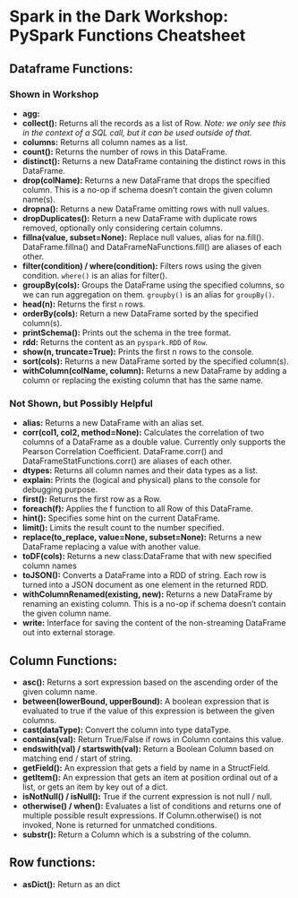 # Spark in the Dark Workshop: PySpark Functions Cheatsheet

## Dataframe Functions:

### Shown in Workshop

* **agg:**
* **collect():** Returns all the records as a list of Row. *Note: we only see this in the context of a SQL call, but it can be used outside of that.*
* **columns:** Returns all column names as a list.
* **count():** Returns the number of rows in this DataFrame.
* **distinct():** Returns a new DataFrame containing the distinct rows in this DataFrame.
* **drop(colName):** Returns a new DataFrame that drops the specified column. This is a no-op if schema doesn’t contain the given column name(s).
* **dropna():** Returns a new DataFrame omitting rows with null values.
* **dropDuplicates():** Return a new DataFrame with duplicate rows removed, optionally only considering certain columns.
* **fillna(value, subset=None):** Replace null values, alias for na.fill(). DataFrame.fillna() and DataFrameNaFunctions.fill() are aliases of each other.
* **filter(condition) / where(condition):** Filters rows using the given condition. `where()` is an alias for filter().
* **groupBy(cols):** Groups the DataFrame using the specified columns, so we can run aggregation on them. `groupby()` is an alias for `groupBy()`.
* **head(n):** Returns the first `n` rows.
* **orderBy(cols):** Return a new DataFrame sorted by the specified column(s).
* **printSchema():** Prints out the schema in the tree format.
* **rdd:** Returns the content as an `pyspark.RDD` of `Row`.
* **show(n, truncate=True):** Prints the first n rows to the console.
* **sort(cols):** Returns a new DataFrame sorted by the specified column(s).
* **withColumn(colName, column):** Returns a new DataFrame by adding a column or replacing the existing column that has the same name.

### Not Shown, but Possibly Helpful

* **alias:** Returns a new DataFrame with an alias set.
* **corr(col1, col2, method=None):** Calculates the correlation of two columns of a DataFrame as a double value. Currently only supports the Pearson Correlation Coefficient. DataFrame.corr() and DataFrameStatFunctions.corr() are aliases of each other.
* **dtypes:** Returns all column names and their data types as a list.
* **explain:** Prints the (logical and physical) plans to the console for debugging purpose.
* **first():** Returns the first row as a Row.
* **foreach(f):** Applies the f function to all Row of this DataFrame.
* **hint():** Specifies some hint on the current DataFrame.
* **limit():** Limits the result count to the number specified.
* **replace(to_replace, value=None, subset=None):** Returns a new DataFrame replacing a value with another value.
* **toDF(cols):** Returns a new class:DataFrame that with new specified column names
* **toJSON():** Converts a DataFrame into a RDD of string. Each row is turned into a JSON document as one element in the returned RDD.
* **withColumnRenamed(existing, new):** Returns a new DataFrame by renaming an existing column. This is a no-op if schema doesn’t contain the given column name.
* **write:** Interface for saving the content of the non-streaming DataFrame out into external storage.

## Column Functions:

* **asc():** Returns a sort expression based on the ascending order of the given column name.
* **between(lowerBound, upperBound):** A boolean expression that is evaluated to true if the value of this expression is between the given columns.
* **cast(dataType):** Convert the column into type dataType.
* **contains(val):** Return True/False if rows in Column contains this value.
* **endswith(val) / startswith(val):** Return a Boolean Column based on matching end / start of string.
* **getField():** An expression that gets a field by name in a StructField.
* **getItem():** An expression that gets an item at position ordinal out of a list, or gets an item by key out of a dict.
* **isNotNull() / isNull():** True if the current expression is not null / null.
* **otherwise() / when():** Evaluates a list of conditions and returns one of multiple possible result expressions. If Column.otherwise() is not invoked, None is returned for unmatched conditions.
* **substr():** Return a Column which is a substring of the column.

## Row functions:

* **asDict():** Return as an dict
